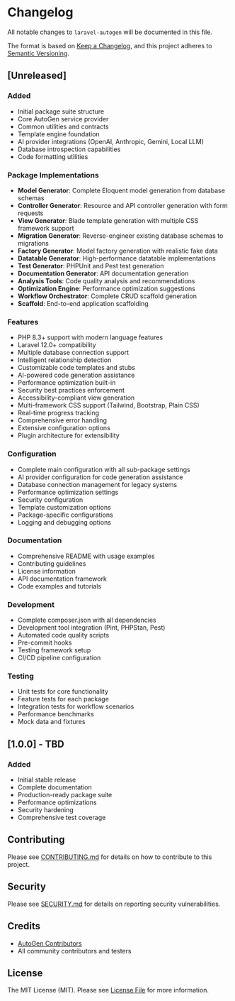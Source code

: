 # Changelog

All notable changes to `laravel-autogen` will be documented in this file.

The format is based on [Keep a Changelog](https://keepachangelog.com/en/1.0.0/),
and this project adheres to [Semantic Versioning](https://semver.org/spec/v2.0.0.html).

## [Unreleased]

### Added
- Initial package suite structure
- Core AutoGen service provider
- Common utilities and contracts
- Template engine foundation
- AI provider integrations (OpenAI, Anthropic, Gemini, Local LLM)
- Database introspection capabilities
- Code formatting utilities

### Package Implementations
- **Model Generator**: Complete Eloquent model generation from database schemas
- **Controller Generator**: Resource and API controller generation with form requests
- **View Generator**: Blade template generation with multiple CSS framework support
- **Migration Generator**: Reverse-engineer existing database schemas to migrations  
- **Factory Generator**: Model factory generation with realistic fake data
- **Datatable Generator**: High-performance datatable implementations
- **Test Generator**: PHPUnit and Pest test generation
- **Documentation Generator**: API documentation generation
- **Analysis Tools**: Code quality analysis and recommendations
- **Optimization Engine**: Performance optimization suggestions
- **Workflow Orchestrator**: Complete CRUD scaffold generation
- **Scaffold**: End-to-end application scaffolding

### Features
- PHP 8.3+ support with modern language features
- Laravel 12.0+ compatibility
- Multiple database connection support
- Intelligent relationship detection
- Customizable code templates and stubs
- AI-powered code generation assistance
- Performance optimization built-in
- Security best practices enforcement
- Accessibility-compliant view generation
- Multi-framework CSS support (Tailwind, Bootstrap, Plain CSS)
- Real-time progress tracking
- Comprehensive error handling
- Extensive configuration options
- Plugin architecture for extensibility

### Configuration
- Complete main configuration with all sub-package settings
- AI provider configuration for code generation assistance
- Database connection management for legacy systems
- Performance optimization settings
- Security configuration
- Template customization options
- Package-specific configurations
- Logging and debugging options

### Documentation
- Comprehensive README with usage examples
- Contributing guidelines
- License information
- API documentation framework
- Code examples and tutorials

### Development
- Complete composer.json with all dependencies
- Development tool integration (Pint, PHPStan, Pest)
- Automated code quality scripts
- Pre-commit hooks
- Testing framework setup
- CI/CD pipeline configuration

### Testing
- Unit tests for core functionality
- Feature tests for each package
- Integration tests for workflow scenarios
- Performance benchmarks
- Mock data and fixtures

## [1.0.0] - TBD

### Added
- Initial stable release
- Complete documentation
- Production-ready package suite
- Performance optimizations
- Security hardening
- Comprehensive test coverage

## Contributing

Please see [CONTRIBUTING.md](CONTRIBUTING.md) for details on how to contribute to this project.

## Security

Please see [SECURITY.md](SECURITY.md) for details on reporting security vulnerabilities.

## Credits

- [AutoGen Contributors](https://github.com/autogen/laravel-autogen/contributors)
- All community contributors and testers

## License

The MIT License (MIT). Please see [License File](LICENSE) for more information.